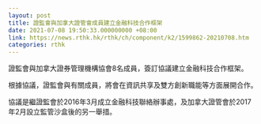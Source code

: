 ```yaml
---
layout: post
title: 證監會與加拿大證管會成員建立金融科技合作框架
date: 2021-07-08 19:50:33.000000000 +08:00
link: https://news.rthk.hk/rthk/ch/component/k2/1599862-20210708.htm
categories: rthk
---
```


證監會與加拿大證券管理機構協會8名成員，簽訂協議建立金融科技合作框架。

根據協議，證監會與有關成員，將會在資訊共享及雙方創新職能等方面展開合作。

協議是繼證監會於2016年3月成立金融科技聯絡辦事處，及加拿大證管會於2017年2月設立監管沙盒後的另一舉措。
